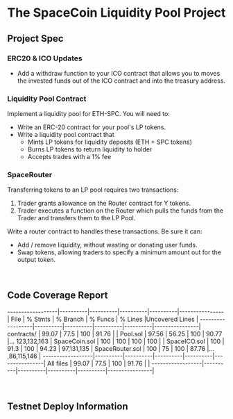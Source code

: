 # The SpaceCoin Liquidity Pool Project

## Project Spec

### ERC20 & ICO Updates

- Add a withdraw function to your ICO contract that allows you to moves the invested funds out of the ICO contract and into the treasury address.

### Liquidity Pool Contract

Implement a liquidity pool for ETH-SPC. You will need to:

- Write an ERC-20 contract for your pool's LP tokens.
- Write a liquidity pool contract that
  - Mints LP tokens for liquidity deposits (ETH + SPC tokens)
  - Burns LP tokens to return liquidity to holder
  - Accepts trades with a 1% fee

### SpaceRouter

Transferring tokens to an LP pool requires two transactions:

1. Trader grants allowance on the Router contract for Y tokens.
2. Trader executes a function on the Router which pulls the funds from the Trader and transfers them to the LP Pool.

Write a router contract to handles these transactions. Be sure it can:

- Add / remove liquidity, without wasting or donating user funds.
- Swap tokens, allowing traders to specify a minimum amount out for the output token.

&nbsp;

## Code Coverage Report

------------------|----------|----------|----------|----------|----------------|
File | % Stmts | % Branch | % Funcs | % Lines |Uncovered Lines |
------------------|----------|----------|----------|----------|----------------|
contracts/ | 99.07 | 77.5 | 100 | 91.76 | |
Pool.sol | 97.56 | 56.25 | 100 | 90.77 |... 123,132,163 |
SpaceCoin.sol | 100 | 100 | 100 | 100 | |
SpaceICO.sol | 100 | 91.3 | 100 | 94.23 | 97,131,135 |
SpaceRouter.sol | 100 | 75 | 100 | 87.76 |... ,86,115,146 |
------------------|----------|----------|----------|----------|----------------|
All files | 99.07 | 77.5 | 100 | 91.76 | |
------------------|----------|----------|----------|----------|----------------|

&nbsp;

## Testnet Deploy Information
